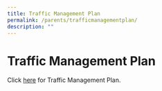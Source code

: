 ```yaml
---
title: Traffic Management Plan
permalink: /parents/trafficmanagementplan/
description: ""
---
```

Traffic Management Plan
=======================

Click [here](/files/Traffic%20Management%20Plan%2013112020.pdf) for Traffic Management Plan.